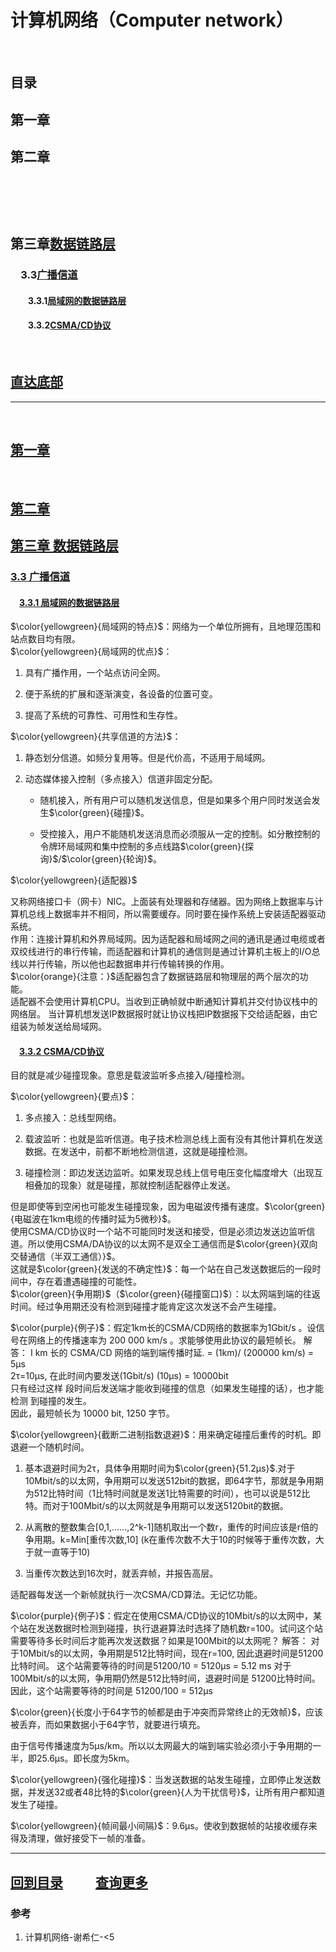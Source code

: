 # 计算机网络（Computer network）

&emsp;

## 目录

## 第一章[]()

## 第二章[]()

### &emsp;[]()

#### &emsp;&emsp;[]()

## 第三章[数据链路层](#第三章-数据链路层)

### &emsp;3.3[广播信道](#33-广播信道)

#### &emsp;&emsp;3.3.1[局域网的数据链路层](#331-局域网的数据链路层)

#### &emsp;&emsp;3.3.2[CSMA/CD协议](#332-csmacd协议)

&emsp;

## [直达底部](#回到目录)

---

&emsp;

## [第一章 ]()

&emsp;  

## [第二章 ]()

### 

#### 

## [第三章 数据链路层](#第三章数据链路层)

### [3.3 广播信道](#33广播信道)

#### &emsp;[3.3.1 局域网的数据链路层](#331局域网的数据链路层)

$\color{yellowgreen}{局域网的特点}$：网络为一个单位所拥有，且地理范围和站点数目均有限。  
$\color{yellowgreen}{局域网的优点}$：

1. 具有广播作用，一个站点访问全网。

2. 便于系统的扩展和逐渐演变，各设备的位置可变。

3. 提高了系统的可靠性、可用性和生存性。

$\color{yellowgreen}{共享信道的方法}$：

1. 静态划分信道。如频分复用等。但是代价高，不适用于局域网。

2. 动态媒体接入控制（多点接入）信道非固定分配。  

    + 随机接入，所有用户可以随机发送信息，但是如果多个用户同时发送会发生$\color{green}{碰撞}$。

    + 受控接入，用户不能随机发送消息而必须服从一定的控制。如分散控制的令牌环局域网和集中控制的多点线路$\color{green}{探询}$/$\color{green}{轮询}$。

$\color{yellowgreen}{适配器}$

又称网络接口卡（网卡）NIC。上面装有处理器和存储器。因为网络上数据率与计算机总线上数据率并不相同，所以需要缓存。同时要在操作系统上安装适配器驱动系统。  
作用：连接计算机和外界局域网。因为适配器和局域网之间的通讯是通过电缆或者双绞线进行的串行传输，而适配器和计算机的通信则是通过计算机主板上的I/O总线以并行传输，所以他也起数据串并行传输转换的作用。  
$\color{orange}{注意：}$适配器包含了数据链路层和物理层的两个层次的功能。  
适配器不会使用计算机CPU。当收到正确帧就中断通知计算机并交付协议栈中的网络层。
当计算机想发送IP数据报时就让协议栈把IP数据报下交给适配器，由它组装为帧发送给局域网。

#### &emsp;[3.3.2 CSMA/CD协议](#332CSMA/CD协议)

目的就是减少碰撞现象。意思是载波监听多点接入/碰撞检测。

$\color{yellowgreen}{要点}$：

1. 多点接入：总线型网络。

2. 载波监听：也就是监听信道。电子技术检测总线上面有没有其他计算机在发送数据。在发送中，前都不断地检测信道，这就是碰撞检测。

3. 碰撞检测：即边发送边监听。如果发现总线上信号电压变化幅度增大（出现互相叠加的现象）就是碰撞，那就控制适配器停止发送。

但是即使等到空闲也可能发生碰撞现象，因为电磁波传播有速度。$\color{green}{电磁波在1km电缆的传播时延为5微秒}$。  
使用CSMA/CD协议时一个站不可能同时发送和接受，但是必须边发送边监听信道。所以使用CSMA/DA协议的以太网不是双全工通信而是$\color{green}{双向交替通信（半双工通信）}$。  
这就是$\color{green}{发送的不确定性}$：每一个站在自己发送数据后的一段时间中，存在着遭遇碰撞的可能性。  
$\color{green}{争用期}$（$\color{green}{碰撞窗口}$）：以太网端到端的往返时间。经过争用期还没有检测到碰撞才能肯定这次发送不会产生碰撞。

$\color{purple}{例子}$：假定1km长的CSMA/CD网络的数据率为1Gbit/s 。设信号在网络上的传播速率为 200 000 km/s 。求能够使用此协议的最短帧长。
解答： I km 长的 CSMA/CD 网络的端到端传播时延. = (1km)/ (200000 km/s) = 5µs  
2τ=10µs, 在此时间内要发送(1Gbit/s) (10µs) = 10000bit  
只有经过这样 段时间后发送端才能收到碰撞的信息（如果发生碰撞的话），也才能检测
到碰撞的发生。  
因此，最短帧长为 10000 bit, 1250 字节。

$\color{yellowgreen}{截断二进制指数退避}$：用来确定碰撞后重传的时机。即退避一个随机时间。  

1. 基本退避时间为2τ，具体争用期时间为$\color{green}{51.2µs}$.对于10Mbit/s的以太网，争用期可以发送512bit的数据，即64字节，那就是争用期为512比特时间（1比特时间就是发送1比特需要的时间），也可以说是512比特。而对于100Mbit/s的以太网就是争用期可以发送5120bit的数据。

2. 从离散的整数集合[0,1,……,2^k-1]随机取出一个数r，重传的时间应该是r倍的争用期。k=Min[重传次数,10] (k在重传次数不大于10的时候等于重传次数，大于就一直等于10)

3. 当重传次数达到16次时，就丢弃帧，并报告高层。

适配器每发送一个新帧就执行一次CSMA/CD算法。无记忆功能。  

$\color{purple}{例子}$：假定在使用CSMA/CD协议的10Mbit/s的以太网中，某个站在发送数据时检测到碰撞，执行退避算法时选择了随机数r=100。试问这个站需要等待多长时间后才能再次发送数据？如果是100Mbit的以太网呢？
解答： 对于10Mbit/s的以太网，争用期是512比特时间，现在r=100, 因此退避时间是51200比特时间。
这个站需要等待的时间是51200/10 = 5120µs = 5.12 ms
对于100Mbit/s的以太网，争用期仍然是512比特时间，退避时间是 51200比特时间。
因此，这个站需要等待的时间是 51200/100 = 512µs

$\color{green}{长度小于64字节的帧都是由于冲突而异常终止的无效帧}$，应该被丢弃，而如果数据小于64字节，就要进行填充。

由于信号传播速度为5µs/km。所以以太网最大的端到端实验必须小于争用期的一半，即25.6µs。即长度为5km。

$\color{yellowgreen}{强化碰撞}$：当发送数据的站发生碰撞，立即停止发送数据，并发送32或者48比特的$\color{green}{人为干扰信号}$，让所有用户都知道发生了碰撞。

$\color{yellowgreen}{帧间最小间隔}$：9.6µs。使收到数据帧的站接收缓存来得及清理，做好接受下一帧的准备。

---

## [回到目录](#目录) &emsp; &emsp;[查询更多](https://github.com/Didnelpsun/notes)

### 参考

1. 计算机网络-谢希仁-<5
